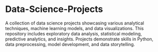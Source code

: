 # Data-Science-Projects
A collection of data science projects showcasing various analytical techniques, machine learning models, and data visualizations. This repository includes exploratory data analysis, statistical modeling, predictive analytics, and insights. Projects demonstrate skills in Python, data preprocessing, model development, and data storytelling.
